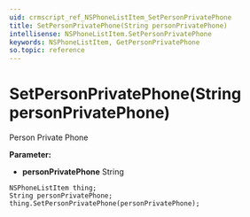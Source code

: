 ```yaml
---
uid: crmscript_ref_NSPhoneListItem_SetPersonPrivatePhone
title: SetPersonPrivatePhone(String personPrivatePhone)
intellisense: NSPhoneListItem.SetPersonPrivatePhone
keywords: NSPhoneListItem, GetPersonPrivatePhone
so.topic: reference
---
```


# SetPersonPrivatePhone(String personPrivatePhone)

Person Private Phone

**Parameter:** 
* **personPrivatePhone** String

```crmscript
NSPhoneListItem thing;
String personPrivatePhone;
thing.SetPersonPrivatePhone(personPrivatePhone);
```

